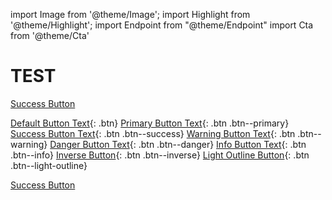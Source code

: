import Image from '@theme/Image';
import Highlight from '@theme/Highlight';
import Endpoint from "@theme/Endpoint"
import Cta from '@theme/Cta'

# TEST

<a href="#" class="btn--success">Success Button</a>

[Default Button Text](#link){: .btn}
[Primary Button Text](#link){: .btn .btn--primary}
[Success Button Text](#link){: .btn .btn--success}
[Warning Button Text](#link){: .btn .btn--warning}
[Danger Button Text](#link){: .btn .btn--danger}
[Info Button Text](#link){: .btn .btn--info}
[Inverse Button](#link){: .btn .btn--inverse}
[Light Outline Button](#link){: .btn .btn--light-outline}

<a href="#" class="btn btn--success">Success Button</a>



